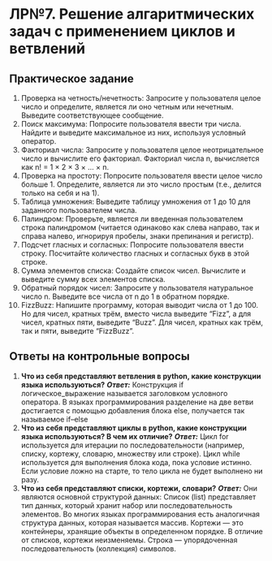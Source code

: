 # ЛР№7. Решение алгаритмических задач с применением циклов и ветвлений

## Практическое задание
1. Проверка на четность/нечетность: Запросите у пользователя целое число и определите, является ли оно четным или нечетным. Выведите соответствующее сообщение.
2. Поиск максимума: Попросите пользователя ввести три числа. Найдите и выведите максимальное из них, используя условный оператор.
3. Факториал числа: Запросите у пользователя целое неотрицательное число и вычислите его факториал. Факториал числа n, вычисляется как n! = 1 × 2 × 3 × … × n.
4. Проверка на простоту: Попросите пользователя ввести целое число больше 1. Определите, является ли это число простым (т.е., делится только на себя и на 1).
5. Таблица умножения: Выведите таблицу умножения от 1 до 10 для заданного пользователем числа.
6. Палиндром: Проверьте, является ли введенная пользователем строка палиндромом (читается одинаково как слева направо, так и справа налево, игнорируя пробелы, знаки препинания и регистр).
7. Подсчет гласных и согласных: Попросите пользователя ввести строку. Посчитайте количество гласных и согласных букв в этой строке.
8. Сумма элементов списка: Создайте список чисел. Вычислите и выведите сумму всех элементов списка.
9. Обратный порядок чисел: Запросите у пользователя натуральное число n. Выведите все числа от n до 1 в обратном порядке.
10. FizzBuzz: Напишите программу, которая выводит числа от 1 до 100. Но для чисел, кратных трём, вместо числа выведите “Fizz”, а для чисел, кратных пяти, выведите “Buzz”. Для чисел, кратных как трём, так и пяти, выведите “FizzBuzz”.
## Ответы на контрольные вопросы
1. **Что из себя представляют ветвления в python, какие конструкции языка используються?**
***Ответ:*** Конструкция if логическое_выражение называется заголовком условного оператора. В языках программирования разделение на две ветви достигается с помощью добавления блока else, получается так называемое if–else 
2. **Что из себя представляют циклы в python, какие конструкции языка используються? В чем их отличие?**
***Ответ:*** Цикл for используется для итерации по последовательности (например, списку, кортежу, словарю, множеству или строке). Цикл while используется для выполнения блока кода, пока условие истинно. Если условие ложно на старте, то тело цикла не будет выполнено ни разу. 
3. **Что из себя представляют списки, кортежи, словари?**
***Ответ:*** Они являются основной структурой данных: Список (list) представляет тип данных, который хранит набор или последовательность элементов. Во многих языках программирования есть аналогичная структура данных, которая называется массив. Кортежи — это контейнеры, хранящие объекты в определенном порядке. В отличие от списков, кортежи неизменяемы. Строка — упорядоченная последовательность (коллекция) символов.
